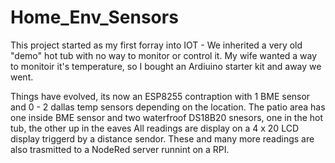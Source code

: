 # Home_Env_Sensors
This project started as my first forray into IOT - We inherited a very old "demo" hot tub with no way to monitor or control it. My wife wanted a way to monitoir it's temperature, so I bought an Ardiuino starter kit and away we went.

Things have evolved, its now an ESP8255 contraption with 1 BME sensor and 0 - 2 dallas temp sensors depending on the location. The patio area has one inside BME sensor and two waterfroof DS18B20 snesors, one in the hot tub, the other up in the eaves All readings are display on a 4 x 20 LCD display triggerd by a distance sendor. These and many more readings are also trasmitted to a NodeRed server runnint on a RPI.
